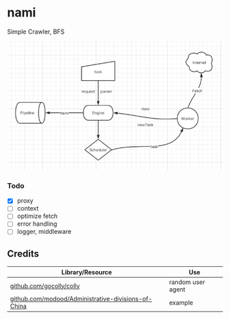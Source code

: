 # nami
Simple Crawler, BFS

![graphic](common/graphic.png)

### Todo

- [x] proxy
- [ ] context
- [ ] optimize fetch
- [ ] error handling
- [ ] logger, middleware

## Credits
Library/Resource | Use
------- | -----
[github.com/gocolly/colly](https://github.com/gocolly/colly) | random user agent
[github.com/modood/Administrative-divisions-of-China](https://github.com/modood/Administrative-divisions-of-China) | example
